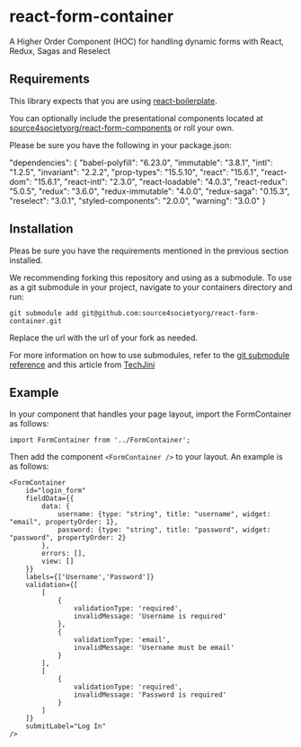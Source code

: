 # react-form-container
A Higher Order Component (HOC) for handling dynamic forms with React, Redux, Sagas and Reselect

## Requirements

This library expects that you are using [react-boilerplate](https://github.com/react-boilerplate/react-boilerplate). 

You can optionally include the presentational components located at [source4societyorg/react-form-components](https://github.com/source4societyorg/react-form-components) or roll your own. 

Please be sure you have the following in your package.json:

   "dependencies": {
     "babel-polyfill": "6.23.0",
     "immutable": "3.8.1",
     "intl": "1.2.5",
     "invariant": "2.2.2",
     "prop-types": "15.5.10",
     "react": "15.6.1",
     "react-dom": "15.6.1",
     "react-intl": "2.3.0",
     "react-loadable": "4.0.3",
     "react-redux": "5.0.5",
     "redux": "3.6.0",
     "redux-immutable": "4.0.0",
     "redux-saga": "0.15.3",
     "reselect": "3.0.1",
     "styled-components": "2.0.0",
     "warning": "3.0.0"
   }

## Installation

Pleas be sure you have the requirements mentioned in the previous section installed.

We recommending forking this repository and using as a submodule. To use as a git submodule in your project, navigate to your containers directory and run:

    git submodule add git@github.com:source4societyorg/react-form-container.git

Replace the url with the url of your fork as needed.

For more information on how to use submodules, refer to the [git submodule reference](https://git-scm.com/docs/git-submodule) and this article from [TechJini](http://www.techjini.com/blog/working-with-git-submodules/)

## Example

In your component that handles your page layout, import the FormContainer as follows:

    import FormContainer from '../FormContainer';

Then add the component `<FormContainer />` to your layout. An example is as follows:

    <FormContainer 
        id="login_form" 
        fieldData={{
            data: {
                username: {type: "string", title: "username", widget: "email", propertyOrder: 1},
                password: {type: "string", title: "password", widget: "password", propertyOrder: 2}
            },
            errors: [],
            view: []
        }}
        labels={['Username','Password']}
        validation={[
            [
                {
                    validationType: 'required',
                    invalidMessage: 'Username is required'                        
                },
                {
                    validationType: 'email',
                    invalidMessage: 'Username must be email'
                }
            ],
            [
                {
                    validationType: 'required',
                    invalidMessage: 'Password is required'
                }
            ]
        ]} 
        submitLabel="Log In"
    />

